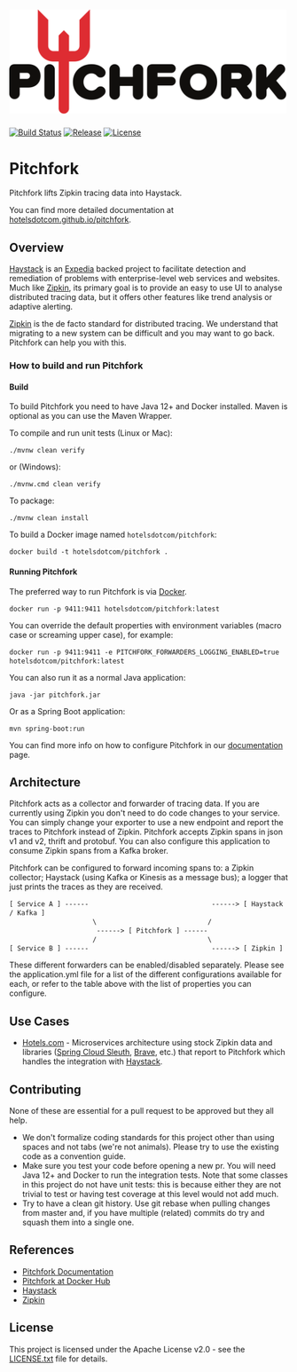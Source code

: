 <h1 align="left">
  <img width="500" alt="Pitchfork" src="pitchfork_logo.svg">
</h1>

[![Build Status](https://travis-ci.org/HotelsDotCom/pitchfork.svg?branch=master)](https://travis-ci.org/HotelsDotCom/pitchfork)
[![Release](https://img.shields.io/github/release/hotelsdotcom/pitchfork.svg)](https://img.shields.io/github/release/hotelsdotcom/pitchfork.svg)
[![License](https://img.shields.io/badge/License-Apache%202.0-blue.svg)](https://opensource.org/licenses/Apache-2.0)

# Pitchfork

Pitchfork lifts Zipkin tracing data into Haystack.

You can find more detailed documentation at [hotelsdotcom.github.io/pitchfork](https://hotelsdotcom.github.io/pitchfork/).

## Overview

[Haystack](https://github.com/ExpediaDotCom/haystack) is an [Expedia](https://www.expedia.com/) backed project to facilitate detection and remediation of problems with enterprise-level web services and websites. Much like [Zipkin](https://github.com/openzipkin/zipkin), its primary goal is to provide an easy to use UI to analyse distributed tracing data, but it offers other features like trend analysis or adaptive alerting.

[Zipkin](https://github.com/openzipkin/zipkin) is the de facto standard for distributed tracing. We understand that migrating to a new system can be difficult and you may want to go back. Pitchfork can help you with this.

### How to build and run Pitchfork

#### Build

To build Pitchfork you need to have Java 12+ and Docker installed. Maven is optional as you can use the Maven Wrapper. 

To compile and run unit tests (Linux or Mac):

    ./mvnw clean verify
    
or (Windows):

    ./mvnw.cmd clean verify

To package:

    ./mvnw clean install
    
To build a Docker image named `hotelsdotcom/pitchfork`:

    docker build -t hotelsdotcom/pitchfork .
    
#### Running Pitchfork

The preferred way to run Pitchfork is via [Docker](https://hub.docker.com/r/hotelsdotcom/pitchfork/).

    docker run -p 9411:9411 hotelsdotcom/pitchfork:latest
    
You can override the default properties with environment variables (macro case or screaming upper case), for example:

    docker run -p 9411:9411 -e PITCHFORK_FORWARDERS_LOGGING_ENABLED=true hotelsdotcom/pitchfork:latest

You can also run it as a normal Java application:

    java -jar pitchfork.jar
    
Or as a Spring Boot application:

    mvn spring-boot:run

You can find more info on how to configure Pitchfork in our [documentation](https://hotelsdotcom.github.io/pitchfork/) page.

## Architecture

Pitchfork acts as a collector and forwarder of tracing data.
If you are currently using Zipkin you don't need to do code changes to your service. You can simply change your exporter to use a new endpoint and report the traces to Pitchfork instead of Zipkin.
Pitchfork accepts Zipkin spans in json v1 and v2, thrift and protobuf. You can also configure this application to consume Zipkin spans from a Kafka broker.

Pitchfork can be configured to forward incoming spans to: a Zipkin collector; Haystack (using Kafka or Kinesis as a message bus); a logger that just prints the traces as they are received.


    [ Service A ] ------                               ------> [ Haystack / Kafka ]
                         \                            /
                          ------> [ Pitchfork ] ------
                         /                            \
    [ Service B ] ------                               ------> [ Zipkin ]

These different forwarders can be enabled/disabled separately. Please see the application.yml file for a list of the different configurations available for each, or refer to the table above with the list of properties you can configure. 

## Use Cases

* [Hotels.com](https://www.hotels.com/) - Microservices architecture using stock Zipkin data and libraries ([Spring Cloud Sleuth](https://cloud.spring.io/spring-cloud-sleuth/), [Brave](https://github.com/openzipkin/brave), etc.) that report to Pitchfork which handles the integration with [Haystack](https://github.com/ExpediaDotCom/haystack). 

## Contributing

None of these are essential for a pull request to be approved but they all help.

* We don't formalize coding standards for this project other than using spaces and not tabs (we're not animals). Please try to use the existing code as a convention guide.
* Make sure you test your code before opening a new pr. You will need Java 12+ and Docker to run the integration tests. Note that some classes in this project do not have unit tests: this is because either they are not trivial to test or having test coverage at this level would not add much.
* Try to have a clean git history. Use git rebase when pulling changes from master and, if you have multiple (related) commits do try and squash them into a single one.

## References
* [Pitchfork Documentation](https://hotelsdotcom.github.io/pitchfork/)
* [Pitchfork at Docker Hub](https://hub.docker.com/r/hotelsdotcom/pitchfork/)
* [Haystack](https://github.com/ExpediaDotCom/haystack/)
* [Zipkin](https://github.com/openzipkin/zipkin/)

## License
This project is licensed under the Apache License v2.0 - see the [LICENSE.txt](LICENSE.txt) file for details.
